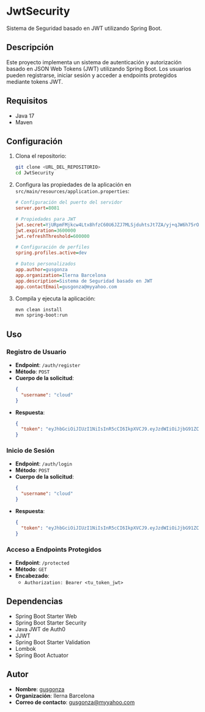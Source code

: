 # JwtSecurity

Sistema de Seguridad basado en JWT utilizando Spring Boot.

## Descripción

Este proyecto implementa un sistema de autenticación y autorización basado en JSON Web Tokens (JWT) utilizando Spring Boot. Los usuarios pueden registrarse, iniciar sesión y acceder a endpoints protegidos mediante tokens JWT.

## Requisitos

- Java 17
- Maven

## Configuración

1. Clona el repositorio:
    ```sh
    git clone <URL_DEL_REPOSITORIO>
    cd JwtSecurity
    ```

2. Configura las propiedades de la aplicación en `src/main/resources/application.properties`:
    ```ini
    # Configuración del puerto del servidor
    server.port=8081

    # Propiedades para JWT
    jwt.secret=YjURpmFMjkcw4Ltx8hfzC60U6JZJ7MLSjduhtsJt7ZA/yj+qJW6h75rOXfIS4ecjsZVJMt/cs3F1vLro4Rlf4w==
    jwt.expiration=3600000
    jwt.refreshThreshold=600000

    # Configuración de perfiles
    spring.profiles.active=dev

    # Datos personalizados
    app.author=gusgonza
    app.organization=Ilerna Barcelona
    app.description=Sistema de Seguridad basado en JWT
    app.contactEmail=gusgonza@myyahoo.com
    ```

3. Compila y ejecuta la aplicación:
    ```sh
    mvn clean install
    mvn spring-boot:run
    ```

## Uso

### Registro de Usuario

- **Endpoint**: `/auth/register`
- **Método**: `POST`
- **Cuerpo de la solicitud**:
    ```json
    {
      "username": "cloud"
    }
    ```
- **Respuesta**:
    ```json
    {
      "token": "eyJhbGciOiJIUzI1NiIsInR5cCI6IkpXVCJ9.eyJzdWIiOiJjbG91ZCIsImlhdCI6MTczOTE5MDk3MCwiZXhwIjoxNzM5MTk0NTcwfQ.HGMU4LLpbNIhysrcebwIFolBvRBIVF8RAle-VpDHQms"
    }
    ```

### Inicio de Sesión

- **Endpoint**: `/auth/login`
- **Método**: `POST`
- **Cuerpo de la solicitud**:
    ```json
    {
      "username": "cloud"
    }
    ```
- **Respuesta**:
    ```json
    {
      "token": "eyJhbGciOiJIUzI1NiIsInR5cCI6IkpXVCJ9.eyJzdWIiOiJjbG91ZCIsImlhdCI6MTczOTE5MDk3MCwiZXhwIjoxNzM5MTk0NTcwfQ.HGMU4LLpbNIhysrcebwIFolBvRBIVF8RAle-VpDHQms"
    }
    ```

### Acceso a Endpoints Protegidos

- **Endpoint**: `/protected`
- **Método**: `GET`
- **Encabezado**:
    - `Authorization: Bearer <tu_token_jwt>`

## Dependencias

- Spring Boot Starter Web
- Spring Boot Starter Security
- Java JWT de Auth0
- JJWT
- Spring Boot Starter Validation
- Lombok
- Spring Boot Actuator

## Autor

- **Nombre**:  [gusgonza](https://github.com/gusgonza42)
- **Organización**: Ilerna Barcelona
- **Correo de contacto**: gusgonza@myyahoo.com